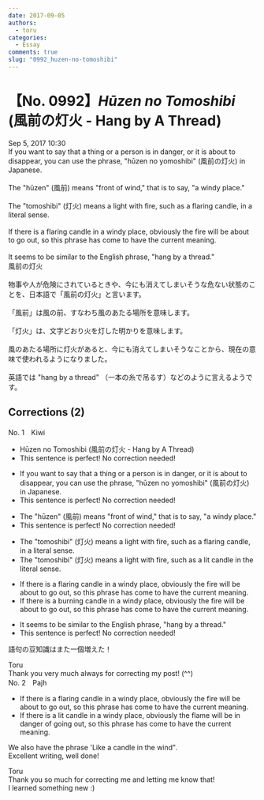 ```yaml
---
date: 2017-09-05
authors:
  - toru
categories:
  - Essay
comments: true
slug: "0992_huzen-no-tomoshibi"
---
```


# 【No. 0992】<strong><em>Hūzen no Tomoshibi</strong></em> (風前の灯火 - Hang by A Thread)
<div class="date">Sep 5, 2017 10:30</div>
<div id="post"><div id="body_show_ori">
If you want to say that a thing or a person is in danger, or it is about to disappear, you can use the phrase, "hūzen no yomoshibi" (風前の灯火) in Japanese.<br/><br/>The "hūzen" (風前) means "front of wind," that is to say, "a windy place."<br/><br/>The "tomoshibi" (灯火) means a light with fire, such as a flaring candle, in a literal sense.<br/><br/>If there is a flaring candle in a windy place, obviously the fire will be about to go out, so this phrase has come to have the current meaning.<br/><br/>It seems to be similar to the English phrase, "hang by a thread."
</div></div>

<!-- more -->

<div id="post_ja"><div id="body_show_mo">
風前の灯火<br/><br/>物事や人が危険にされているときや、今にも消えてしまいそうな危ない状態のことを、日本語で「風前の灯火」と言います。<br/><br/>「風前」は風の前、すなわち風のあたる場所を意味します。<br/><br/>「灯火」は、文字どおり火を灯した明かりを意味します。<br/><br/>風のあたる場所に灯火があると、今にも消えてしまいそうなことから、現在の意味で使われるようになりました。<br/><br/>英語では "hang by a thread" （一本の糸で吊るす）などのように言えるようです。
</div></div>

## Corrections (2)
<div id="block"><div class="first_name"> No. 1　<span class="just_name">Kiwi</span></div><div id="block2">
<ul class="correction_field">
<li class="incorrect">Hūzen no Tomoshibi (風前の灯火 - Hang by A Thread)</li>
<li class="corrected perfect">This sentence is perfect! No correction needed!</li>
</ul>
<ul class="correction_field">
<li class="incorrect">If you want to say that a thing or a person is in danger, or it is about to disappear, you can use the phrase, "hūzen no yomoshibi" (風前の灯火) in Japanese.</li>
<li class="corrected perfect">This sentence is perfect! No correction needed!</li>
</ul>
<ul class="correction_field">
<li class="incorrect">The "hūzen" (風前) means "front of wind," that is to say, "a windy place."</li>
<li class="corrected perfect">This sentence is perfect! No correction needed!</li>
</ul>
<ul class="correction_field">
<li class="incorrect">The "tomoshibi" (灯火) means a light with fire, such as a flaring candle, in a literal sense.</li>
<li class="corrected correct">
The "tomoshibi" (灯火) means a light with fire, such as a <span class="f_blue">lit</span> candle<span class="f_blue"> in the</span> literal sense.
</li>
</ul>
<ul class="correction_field">
<li class="incorrect">If there is a flaring candle in a windy place, obviously the fire will be about to go out, so this phrase has come to have the current meaning.</li>
<li class="corrected correct">
If there is a <span class="f_blue">burn</span>ing candle in a windy place, obviously the fire will be about to go out, so this phrase has come to have the current meaning.
</li>
</ul>
<ul class="correction_field">
<li class="incorrect">It seems to be similar to the English phrase, "hang by a thread."</li>
<li class="corrected perfect">This sentence is perfect! No correction needed!</li>
</ul>
<p class="comment_small">
 語句の豆知識はまた一個増えた！
</p>

</div><div class="name"><span class="just_name">Toru</span><br>
Thank you very much always for correcting my post! (^^)
</div>
</div>
<div id="block"><div class="first_name"> No. 2　<span class="just_name">Pajh</span></div><div id="block2">
<ul class="correction_field">
<li class="incorrect">If there is a flaring candle in a windy place, obviously the fire will be about to go out, so this phrase has come to have the current meaning.</li>
<li class="corrected correct">
If there is a <span class="f_blue">lit</span> candle in a windy place, obviously the <span class="f_red">flame</span> will be in <span class="f_blue">danger of going</span> out, so this phrase has come to have the current meaning.
</li>
</ul>
<p class="comment_small">
 We also have the phrase 'Like a candle in the wind".
 <br/>
 Excellent writing, well done!
</p>

</div><div class="name"><span class="just_name">Toru</span><br>
Thank you so much for correcting me and letting me know that!<br/>I learned something new :)
</div>
</div>
